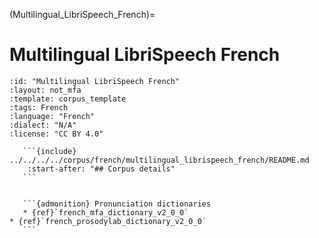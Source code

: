 
(Multilingual_LibriSpeech_French)=
# Multilingual LibriSpeech French

``````{corpus} Multilingual LibriSpeech French
:id: "Multilingual LibriSpeech French"
:layout: not_mfa
:template: corpus_template
:tags: French
:language: "French"
:dialect: "N/A"
:license: "CC BY 4.0"

   ```{include} ../../../../corpus/french/multilingual_librispeech_french/README.md
    :start-after: "## Corpus details"
   ```


   ```{admonition} Pronunciation dictionaries
   * {ref}`french_mfa_dictionary_v2_0_0`
* {ref}`french_prosodylab_dictionary_v2_0_0`
   ```
``````
